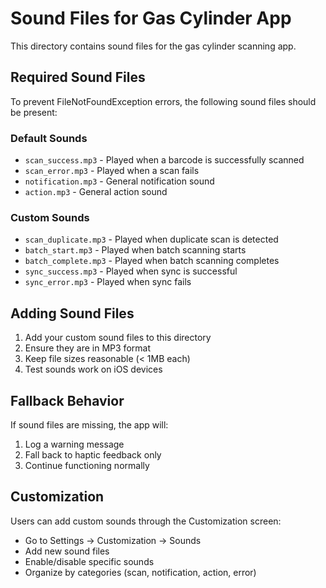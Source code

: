 # Sound Files for Gas Cylinder App

This directory contains sound files for the gas cylinder scanning app.

## Required Sound Files

To prevent FileNotFoundException errors, the following sound files should be present:

### Default Sounds
- `scan_success.mp3` - Played when a barcode is successfully scanned
- `scan_error.mp3` - Played when a scan fails
- `notification.mp3` - General notification sound
- `action.mp3` - General action sound

### Custom Sounds
- `scan_duplicate.mp3` - Played when duplicate scan is detected
- `batch_start.mp3` - Played when batch scanning starts
- `batch_complete.mp3` - Played when batch scanning completes
- `sync_success.mp3` - Played when sync is successful
- `sync_error.mp3` - Played when sync fails

## Adding Sound Files

1. Add your custom sound files to this directory
2. Ensure they are in MP3 format
3. Keep file sizes reasonable (< 1MB each)
4. Test sounds work on iOS devices

## Fallback Behavior

If sound files are missing, the app will:
1. Log a warning message
2. Fall back to haptic feedback only
3. Continue functioning normally

## Customization

Users can add custom sounds through the Customization screen:
- Go to Settings → Customization → Sounds
- Add new sound files
- Enable/disable specific sounds
- Organize by categories (scan, notification, action, error)
